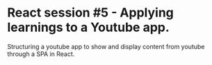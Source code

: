 # React session #5 - Applying learnings to a Youtube app.
Structuring a youtube app to show and display content from youtube through a SPA in React.
